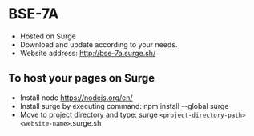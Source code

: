 # BSE-7A
- Hosted on Surge
- Download and update according to your needs.
- Website address: http://bse-7a.surge.sh/

## To host your pages on Surge
- Install node https://nodejs.org/en/
- Install surge by executing command: npm install --global surge
- Move to project directory and type: surge ``<project-directory-path>`` ``<website-name>``.surge.sh

